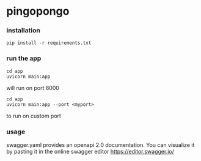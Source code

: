 # pingopongo #

### installation ###
```shell
pip install -r requirements.txt
```

### run the app ###
```shell
cd app
uvicorn main:app 
```
will run on port 8000
```shell
cd app
uvicorn main:app --port <myport>
```
to run on custom port

### usage ###

swagger.yaml provides an openapi 2.0 documentation. 
You can visualize it by pasting it in the online swagger editor 
https://editor.swagger.io/



